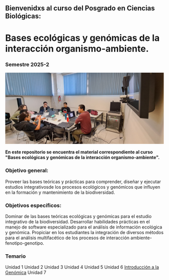 ## Bienvenidxs al curso del Posgrado en Ciencias Biológicas:
# Bases ecológicas y genómicas de la interacción organismo-ambiente.

### Semestre 2025-2 

![Semestre 2025-2](Unidad_4/figuras/20250210_132644.jpg) 

**En este repositorio se encuentra el material correspondiente al curso "Bases ecológicas y genómicas de la interacción organismo-ambiente".**

### Objetivo general:
Proveer las bases teóricas y prácticas para comprender, diseñar y ejecutar estudios integrativosde los procesos ecológicos y genómicos que influyen en la formación y mantenimiento de la biodiversidad.

### Objetivos específicos:
Dominar de las bases teóricas ecológicas y genómicas para el estudio integrativo de la biodiversidad.
Desarrollar habilidades prácticas en el manejo de software especializado para el análisis de información ecológica y genómica.
Propiciar en los estudiantes la integración de diversos métodos para el análisis multifacético de los procesos de interacción ambiente-fenotipo-genotipo.
 
### Temario  
Unidad 1
Unidad 2
Unidad 3
Unidad 4
Unidad 5
Unidad 6 [Introducción a la Genómica](https://github.com/Ornitologia-MZFC/PCB_2025-2/blob/main/Unidad_6/Unidad%206.%20Introducci%C3%B3n%20a%20la%20teor%C3%ADa%20y%20m%C3%A9todos%20en%20la%20Gen%C3%B3mica%201.md)
Unidad 7

